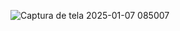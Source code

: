 ![Captura de tela 2025-01-07 085007](https://github.com/user-attachments/assets/4c99a459-db12-408b-85b0-67f12eb5c771)
